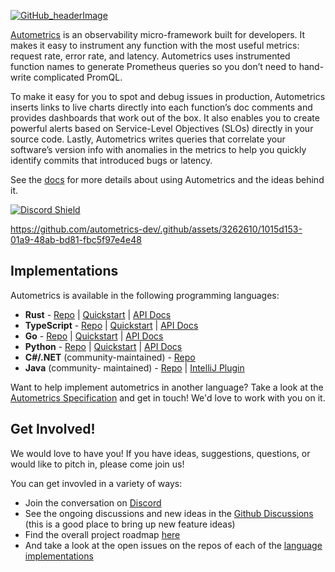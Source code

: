[![GitHub_headerImage](https://user-images.githubusercontent.com/3262610/221191257-ee75ed39-9c24-4480-8522-6ac47eb97532.png)](https://autometrics.dev)

[Autometrics](https://autometrics.dev) is an observability micro-framework built for developers. It makes it easy to instrument any function with the most useful metrics: request rate, error rate, and latency. Autometrics uses instrumented function names to generate Prometheus queries so you don’t need to hand-write complicated PromQL.

To make it easy for you to spot and debug issues in production, Autometrics inserts links to live charts directly into each function’s doc comments and provides dashboards that work out of the box. It also enables you to create powerful alerts based on Service-Level Objectives (SLOs) directly in your source code. Lastly, Autometrics writes queries that correlate your software’s version info with anomalies in the metrics to help you quickly identify commits that introduced bugs or latency.

See the [docs](https://docs.autometrics.dev/) for more details about using Autometrics and the ideas behind it.

[![Discord Shield](https://discordapp.com/api/guilds/950489382626951178/widget.png?style=shield)](https://discord.gg/kHtwcH8As9)

https://github.com/autometrics-dev/.github/assets/3262610/1015d153-01a9-48ab-bd81-fbc5f97e4e48

##  Implementations

Autometrics is available in the following programming languages:

- **Rust** - [Repo](https://github.com/autometrics-dev/autometrics-rs) | [Quickstart](https://docs.autometrics.dev/rust/quickstart) | [API Docs](https://docs.rs/autometrics/latest/autometrics/)
- **TypeScript** - [Repo](https://github.com/autometrics-dev/autometrics-ts) | [Quickstart](https://docs.autometrics.dev/typescript/quickstart) | [API Docs](https://github.com/autometrics-dev/autometrics-ts/tree/main/packages/lib/reference)
- **Go** - [Repo](https://github.com/autometrics-dev/autometrics-go) | [Quickstart](https://docs.autometrics.dev/go/quickstart) | [API Docs](https://pkg.go.dev/github.com/autometrics-dev/autometrics-go/cmd/autometrics)
- **Python** - [Repo](https://github.com/autometrics-dev/autometrics-py) | [Quickstart](https://docs.autometrics.dev/python/quickstart) | [API Docs](https://pypi.org/project/autometrics/)
- **C#/.NET** (community-maintained) - [Repo](https://github.com/autometrics-dev/autometrics-cs)
- **Java** (community- maintained) - [Repo](https://github.com/jamsiedaly/autometricsj) | [IntelliJ Plugin](https://plugins.jetbrains.com/plugin/22408-autometrics)

Want to help implement autometrics in another language? Take a look at the [Autometrics Specification](https://github.com/autometrics-dev/autometrics-shared/blob/main/SPEC.md) and get in touch! We'd love to work with you on it.

##  Get Involved!

We would love to have you! If you have ideas, suggestions, questions, or would like to pitch in, please come join us!

You can get invovled in a variety of ways:
- Join the conversation on [Discord](https://discord.gg/kHtwcH8As9)
- See the ongoing discussions and new ideas in the [Github Discussions](https://github.com/orgs/autometrics-dev/discussions) (this is a good place to bring up new feature ideas)
- Find the overall project roadmap [here](https://github.com/orgs/autometrics-dev/projects/1)
- And take a look at the open issues on the repos of each of the [language implementations](#2-implementations)
